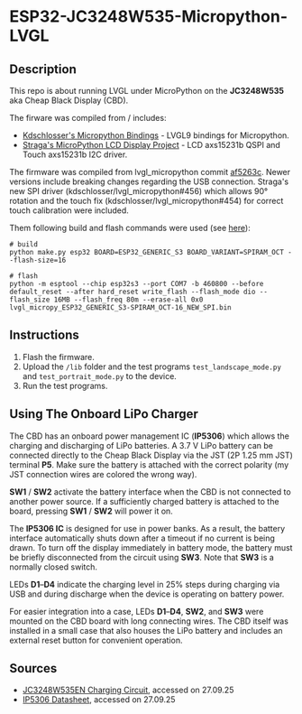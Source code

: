 # ESP32-JC3248W535-Micropython-LVGL

## Description
This repo is about running LVGL under MicroPython on the **JC3248W535** aka Cheap Black Display (CBD).

The firware was compiled from / includes:
- [Kdschlosser's Micropython Bindings](https://github.com/lvgl-micropython/lvgl_micropython) - LVGL9 bindings for Micropython.
- [Straga's MicroPython LCD Display Project](https://github.com/straga/micropython_lcd/) - LCD axs15231b QSPI and Touch axs15231b I2C driver.


The firmware was compiled from lvgl_micropython commit [af5263c](https://github.com/lvgl-micropython/lvgl_micropython/commit/af5263c7c0618ebd791e1fe2904fde9bb6234e7c). 
Newer versions include breaking changes regarding the USB connection.
Straga's new SPI driver (kdschlosser/lvgl_micropython#456) which allows 90° rotation and the touch fix (kdschlosser/lvgl_micropython#454) for correct touch calibration were included.

Them following build and flash commands were used (see [here](https://github.com/straga/micropython_lcd/tree/master/device/JC3248W535)):

```shell
# build
python make.py esp32 BOARD=ESP32_GENERIC_S3 BOARD_VARIANT=SPIRAM_OCT --flash-size=16

# flash
python -m esptool --chip esp32s3 --port COM7 -b 460800 --before default_reset --after hard_reset write_flash --flash_mode dio --flash_size 16MB --flash_freq 80m --erase-all 0x0 lvgl_micropy_ESP32_GENERIC_S3-SPIRAM_OCT-16_NEW_SPI.bin
```

## Instructions

1. Flash the firmware.
2. Upload the `/lib` folder and the test programs `test_landscape_mode.py` and `test_portrait_mode.py` to the device.
3. Run the test programs.


## Using The Onboard LiPo Charger

The CBD has an onboard power management IC (**IP5306**) which allows the charging and discharging of LiPo batteries.
A 3.7 V LiPo battery can be connected directly to the Cheap Black Display via the JST (2P 1.25 mm JST) terminal **P5**.
Make sure the battery is attached with the correct polarity (my JST connection wires are colored the wrong way).

**SW1** / **SW2** activate the battery interface when the CBD is not connected to another power source.
If a sufficiently charged battery is attached to the board, pressing **SW1** / **SW2** will power it on.

The **IP5306 IC** is designed for use in power banks. As a result, the battery interface automatically shuts down after a timeout if no current is being drawn.
To turn off the display immediately in battery mode, the battery must be briefly disconnected from the circuit using **SW3**.
Note that **SW3** is a normally closed switch.

LEDs **D1**–**D4** indicate the charging level in 25% steps during charging via USB and during discharge when the device is operating on battery power.

For easier integration into a case, LEDs **D1**–**D4**, **SW2**, and **SW3** were mounted on the CBD board with long connecting wires.
The CBD itself was installed in a small case that also houses the LiPo battery and includes an external reset button for convenient operation.


## Sources

- [JC3248W535EN Charging Circuit](https://github.com/NorthernMan54/JC3248W535EN/blob/main/JC3248W535EN/5-IO%20pin%20distribution/JC3248W535-2.png), accessed on 27.09.25
- [IP5306 Datasheet](https://www.kynix.com/editor_u/pdf/20220117/IP5306.pdf), accessed on 27.09.25

